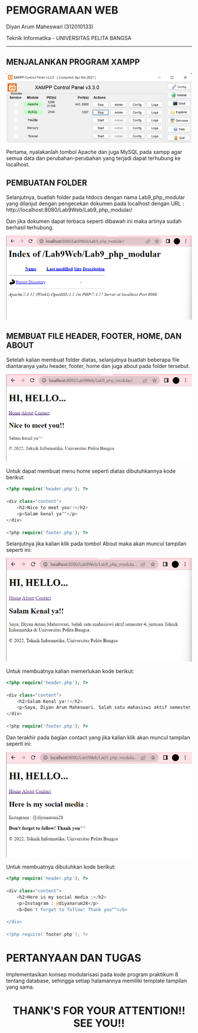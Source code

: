 # PEMOGRAMAAN WEB

Diyan Arum Maheswari (312010133)

Teknik Informatika - UNIVERSITAS PELITA BANGSA
______________________________________________

## MENJALANKAN PROGRAM XAMPP

![menambahkan_gambar](img/XAMPP.png)

Pertama, nyalakanlah tombol Apache dan juga MySQL pada xampp agar semua data dan perubahan-perubahan yang terjadi dapat terhubung ke localhost.

## PEMBUATAN FOLDER

Selanjutnya, buatlah folder pada htdocs dengan nama Lab9_php_modular yang dilanjut dengan pengecekan dokumen pada localhost dengan URL : http://localhost:8080/Lab9Web/Lab9_php_modular/ 

Dan jika dokumen dapat terbaca seperti dibawah ini maka artinya sudah berhasil terhubung.

![menambahkan_gambar](img/CEK%20DATA.png)

## MEMBUAT FILE HEADER, FOOTER, HOME, DAN ABOUT

Setelah kalian membuat folder diatas, selanjutnya buatlah beberapa file diantaranya yaitu header, footer, home dan juga about pada folder tersebut.

![menambahkan_gambar](img/HOME.png)

Untuk dapat membuat menu home seperti diatas dibutuhkannya kode berikut:

```php
<?php require('header.php'); ?>

<div class="content">
    <h2>Nice to meet you!!</h2>
    <p>Salam kenal ya^^</p>
</div>

<?php require('footer.php'); ?>  
```

Selanjutnya jika kalian klik pada tombol About maka akan muncul tampilan seperti ini:

![menambahkan_gambar](img/ABOUT.png)

Untuk membuatnya kalian memerlukan kode berikut:

```php
<?php require('header.php'); ?>

<div class="content">
    <h2>Salam Kenal ya!!</h2>
    <p>Saya, Diyan Arum Maheswari. Salah satu mahasiswi aktif semester 4, jurusan Teknik Informatika di Universitas Pelita Bangsa.</p>
</div>

<?php require('footer.php'); ?>
```

Dan terakhir pada bagian contact yang jika kalian klik akan muncul tampilan seperti ini:

![menambahkan_gambar](img/CONTACT.png)

Untuk membuatnya dibutuhkan kode berikut:

```php
<?php require('header.php'); ?>

<div class="content">
    <h2>Here is my social media :</h2>
    <p>Instagram : @diyanarum28</p>
    <b>Don't forget to follow! Thank you^^</b>
    
</div>

<?php require('footer.php'); ?>  
```


# PERTANYAAN DAN TUGAS

Implementasikan konsep modularisasi pada kode program praktikum 8 tentang database, sehingga setiap halamannya memiliki template tampilan yang sama.


# <P align="center"> THANK'S FOR YOUR ATTENTION!! SEE YOU!!

